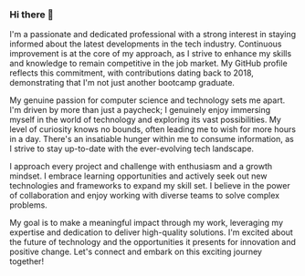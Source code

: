### Hi there 👋

I'm a passionate and dedicated professional with a strong interest in staying informed about the latest developments in the tech industry. Continuous improvement is at the core of my approach, as I strive to enhance my skills and knowledge to remain competitive in the job market. My GitHub profile reflects this commitment, with contributions dating back to 2018, demonstrating that I'm not just another bootcamp graduate.

My genuine passion for computer science and technology sets me apart. I'm driven by more than just a paycheck; I genuinely enjoy immersing myself in the world of technology and exploring its vast possibilities. My level of curiosity knows no bounds, often leading me to wish for more hours in a day. There's an insatiable hunger within me to consume information, as I strive to stay up-to-date with the ever-evolving tech landscape.

I approach every project and challenge with enthusiasm and a growth mindset. I embrace learning opportunities and actively seek out new technologies and frameworks to expand my skill set. I believe in the power of collaboration and enjoy working with diverse teams to solve complex problems.

My goal is to make a meaningful impact through my work, leveraging my expertise and dedication to deliver high-quality solutions. I'm excited about the future of technology and the opportunities it presents for innovation and positive change. Let's connect and embark on this exciting journey together!


<!--
**Rorschach3/Rorschach3** is a ✨ _special_ ✨ repository because its `README.md` (this file) appears on your GitHub profile.

Here are some ideas to get you started:

- 🔭 I’m currently working on ...
- 🌱 I’m currently learning ...
- 👯 I’m looking to collaborate on ...
- 🤔 I’m looking for help with ...
- 💬 Ask me about ...
- 📫 How to reach me: ...
- 😄 Pronouns: ...
- ⚡ Fun fact: ...
-->


<!--START_SECTION:waka-->
<!--END_SECTION:waka-->
